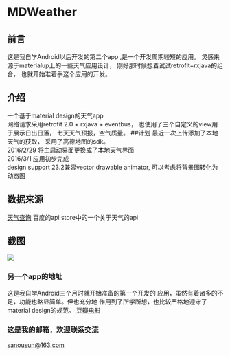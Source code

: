MDWeather
========
## 前言
这是我自学Android以后开发的第二个app
,是一个开发周期较短的应用。
灵感来源于materialup上的一些天气应用设计，
刚好那时候想着试试retrofit+rxjava的组合，
也就开始准着手这个应用的开发。
## 介绍
一个基于material design的天气app<br/>
网络请求采用retrofit 2.0 + rxjava + eventbus，
也使用了三个自定义的view用于展示日出日落，
七天天气预报，空气质量。
##计划
最近一次上传添加了本地天气的获取，
采用了高德地图的sdk。<br/>
2016/2/29 将主启动界面更换成了本地天气界面<br/>
2016/3/1 应用初步完成<br/>
design support 23.2兼容vector drawable animator, 可以考虑将背景图转化为动态图
## 数据来源
[天气查询](http://apistore.baidu.com/apiworks/servicedetail/112.html "百度的api store")  百度的api store中的一个关于天气的api
## 截图
![](https://github.com/sanousun/MDWeather/blob/master/screenshot/screenshot.jpg)
### 另一个app的地址
这是我自学Android三个月时就开始准备的第一个开发的
应用，虽然有着诸多的不足，功能也略显简单。但也充分地
作用到了所学所想，也比较严格地遵守了material design的规范。
[豆瓣电影](https://github.com/sanousun/DoubanFilm)
### 这是我的邮箱，欢迎联系交流
sanousun@163.com
